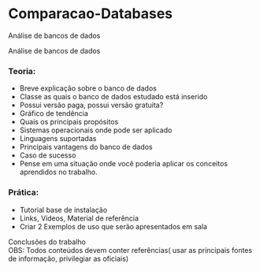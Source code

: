 # Comparacao-Databases
Análise de bancos de dados 

Análise de bancos de dados 

### Teoria:
  * Breve explicação sobre o banco de dados<br>
  * Classe as quais o banco de dados estudado está inserido<br>
  * Possui versão paga, possui versão gratuita?<br>
  * Gráfico de tendência<br>
  * Quais os principais propósitos<br>
  * Sistemas operacionais onde pode ser aplicado<br>
  * Linguagens suportadas <br>
  * Principais vantagens do banco de dados<br>
  * Caso de sucesso<br>
  * Pense em uma situação onde você poderia aplicar os conceitos aprendidos no trabalho.<br>
### Prática:<br>
  * Tutorial base de instalação<br>
  * Links, Vídeos, Material de referência <br>
  * Criar 2 Exemplos de uso que serão apresentados em sala<br>
  
Conclusões do trabalho <br>
OBS: Todos conteúdos devem conter referências( usar as principais fontes de informação, privilegiar as oficiais)



